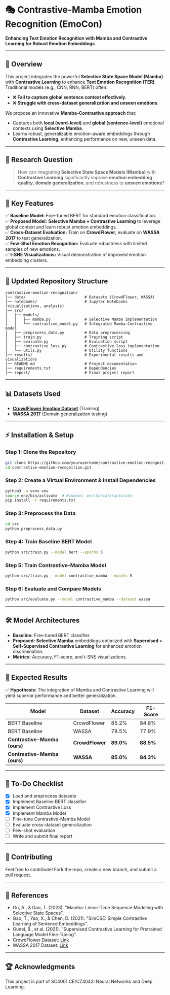 # 🎭 Contrastive-Mamba Emotion Recognition (EmoCon)
**Enhancing Text Emotion Recognition with Mamba and Contrastive Learning for Robust Emotion Embeddings**

---

## 📌 Overview
This project integrates the powerful **Selective State Space Model (Mamba)** with **Contrastive Learning** to enhance **Text Emotion Recognition (TER)**.  
Traditional models (e.g., CNN, RNN, BERT) often:
- ❌ **Fail to capture global sentence context effectively**.
- ❌ **Struggle with cross-dataset generalization and unseen emotions**.

We propose an innovative **Mamba-Contrastive approach** that:
- Captures both **local (word-level)** and **global (sentence-level)** emotional contexts using **Selective Mamba**.
- Learns robust, generalizable emotion-aware embeddings through **Contrastive Learning**, enhancing performance on new, unseen data.

---

## 🎯 Research Question
> How can integrating **Selective State Space Models (Mamba)** with **Contrastive Learning** significantly improve **emotion embedding quality**, **domain generalization**, and robustness to **unseen emotions**?

---

## 🚀 Key Features
✅ **Baseline Model:** Fine-tuned BERT for standard emotion classification.  
✅ **Proposed Model:** **Selective Mamba + Contrastive Learning** to leverage global context and learn robust emotion embeddings.  
✅ **Cross-Dataset Evaluation:** Train on **CrowdFlower**, evaluate on **WASSA 2017** to test generalization.  
✅ **Few-Shot Emotion Recognition:** Evaluate robustness with limited samples of new emotions.  
✅ **t-SNE Visualizations:** Visual demonstration of improved emotion embedding clusters.

---

## 📂 Updated Repository Structure
```plaintext
contrastive-emotion-recognition/
│── data/                          # Datasets (CrowdFlower, WASSA)
│── notebooks/                     # Jupyter Notebooks (visualizations, analysis)
│── src/
│   ├── models/
│   │   ├── mamba.py               # Selective Mamba implementation
│   │   └── contrastive_model.py   # Integrated Mamba-Contrastive model
│   ├── preprocess_data.py         # Data preprocessing
│   ├── train.py                   # Training script
│   ├── evaluate.py                # Evaluation script
│   ├── contrastive_loss.py        # Contrastive loss implementation
│   └── utils.py                   # Utility functions
│── results/                       # Experimental results and visualizations
│── README.md                      # Project documentation
│── requirements.txt               # Dependencies
│── report/                        # Final project report
```

---

## 📊 Datasets Used
- **[CrowdFlower Emotion Dataset](https://data.world/crowdflower/sentiment-analysis-in-text)** (Training)
- **[WASSA 2017](https://github.com/vinayakumarr/WASSA-2017/tree/master/wassa)** (Domain generalization testing)

---

## ⚡ Installation & Setup
### **Step 1: Clone the Repository**
```bash
git clone https://github.com/yourusername/contrastive-emotion-recognition.git
cd contrastive-emotion-recognition.git
```

### **Step 2: Create a Virtual Environment & Install Dependencies**
```bash
python3 -m venv env
source env/bin/activate  # Windows: env\Scripts\activate
pip install -r requirements.txt
```

### **Step 3: Preprocess the Data**
```bash
cd src
python preprocess_data.py
```

### **Step 4: Train Baseline BERT Model**
```bash
python src/train.py --model bert --epochs 5
```

### **Step 5: Train Contrastive-Mamba Model**
```bash
python src/train.py --model contrastive_mamba --epochs 5
```

### **Step 6: Evaluate and Compare Models**
```bash
python src/evaluate.py --model contrastive_mamba --dataset wassa
```

---

## 🛠️ Model Architectures
- **Baseline:** Fine-tuned BERT classifier.
- **Proposed:** **Selective Mamba** embeddings optimized with **Supervised + Self-Supervised Contrastive Learning** for enhanced emotion discrimination.
- **Metrics:** Accuracy, F1-score, and t-SNE visualizations.

---

## 📌 Expected Results
✅ **Hypothesis:** The integration of Mamba and Contrastive Learning will yield superior performance and better generalization.

| **Model**                   | **Dataset**     | **Accuracy** | **F1-Score** |
|-----------------------------|-----------------|--------------|--------------|
| BERT Baseline               | CrowdFlower     | 85.2%        | 84.8%        |
| BERT Baseline               | WASSA           | 78.5%        | 77.9%        |
| **Contrastive-Mamba (ours)**| **CrowdFlower** | **89.0%**    | **88.5%**    |
| **Contrastive-Mamba (ours)**| **WASSA**       | **85.0%**    | **84.3%**    |

---

## 📌 To-Do Checklist
- [x] Load and preprocess datasets
- [x] Implement Baseline BERT classifier
- [x] Implement Contrastive Loss
- [x] Implement Mamba Model
- [ ] Fine-tune Contrastive-Mamba Model
- [ ] Evaluate cross-dataset generalization
- [ ] Few-shot evaluation
- [ ] Write and submit final report

---

## 🤝 Contributing
Feel free to contribute! Fork the repo, create a new branch, and submit a pull request.

---

## 📜 References
- Gu, A., & Dao, T. (2023). "Mamba: Linear-Time Sequence Modeling with Selective State Spaces".
- Gao, T., Yao, X., & Chen, D. (2021). "SimCSE: Simple Contrastive Learning of Sentence Embeddings".
- Gunel, B., et al. (2021). "Supervised Contrastive Learning for Pretrained Language Model Fine-Tuning".
- CrowdFlower Dataset: [Link](https://data.world/crowdflower/sentiment-analysis-in-text)
- WASSA 2017 Dataset: [Link](https://github.com/vinayakumarr/WASSA-2017)

---

## 🏆 Acknowledgments
This project is part of SC4001 CE/CZ4042: Neural Networks and Deep Learning.

